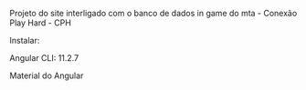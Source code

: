 Projeto do site interligado com o banco de dados in game do mta - Conexão Play Hard - CPH

Instalar:

Angular CLI: 11.2.7

Material do Angular
